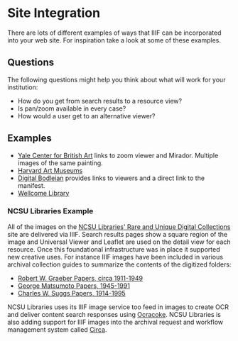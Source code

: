 # Site Integration

There are lots of different examples of ways that IIIF can be incorporated into your web site. For inspiration take a look at some of these examples.

## Questions

The following questions might help you think about what will work for your institution:

- How do you get from search results to a resource view?
- Is pan/zoom available in every case?
- How would a user get to an alternative viewer?

<!-- #todo:140 What are other questions to ask yourself about site integration? -->

## Examples

- [Yale Center for British Art][yale] links to zoom viewer and Mirador. Multiple images of the same painting.
- [Harvard Art Museums][harvard]
- [Digital Bodleian][bod] provides links to viewers and a direct link to the manifest.
- [Wellcome Library][wellcome]

### NCSU Libraries Example

All of the images on the [NCSU Libraries' Rare and Unique Digital Collections][ncsu-dlib] site are delivered via IIIF. Search results pages show a square region of the image and Universal Viewer and Leaflet are used on the detail view for each resource. Once this foundational infrastructure was in place it supported new creative uses. For instance IIIF images have been included in various archival collection guides to summarize the contents of the digitized folders:

- [Robert W. Graeber Papers, circa 1911-1949][ncsu-graeber]
- [George Matsumoto Papers, 1945-1991][ncsu-matsumoto]
- [Charles W. Suggs Papers, 1914-1995][ncsu-suggs]

NCSU Libraries uses its IIIF image service too feed in images to create OCR and deliver content search responses using [Ocracoke][ocracoke]. NCSU Libraries is also adding support for IIIF images into the archival request and workflow management system called [Circa][circa].


[yale]: http://collections.britishart.yale.edu/vufind/Record/1667702
[harvard]: http://www.harvardartmuseums.org/collections?worktype%5B%5D=painting
[bod]: http://digital.bodleian.ox.ac.uk/inquire/Discover/Search/#/?p=c+0,t+,rsrs+0,rsps+10,fa+,so+ox%3Asort%5Easc,scids+,pid+eba7435d-673e-449b-8a8f-bd644ee88ea4,vi+ae64724a-feae-4944-9a3e-424658c2c894
[wellcome]: https://wellcomelibrary.org/item/b21051951

[ncsu-dlib]: https://d.lib.ncsu.edu/collections
[ncsu-graeber]: https://lib.ncsu.edu/findingaids/mc00020/contents
[ncsu-matsumoto]: https://lib.ncsu.edu/findingaids/mc00042/contents
[ncsu-suggs]: https://lib.ncsu.edu/findingaids/mc00033/contents
[ocracoke]: https://github.com/NCSU-Libraries/ocracoke
[circa]: https://github.com/NCSU-Libraries/circa
